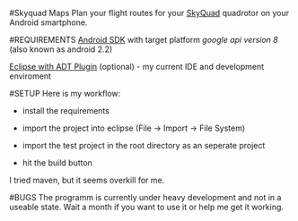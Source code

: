 #Skyquad Maps
Plan your flight routes for your [SkyQuad](http://1hoch4.de/) quadrotor on your Android smartphone.

#REQUIREMENTS
[Android SDK](http://developer.android.com/sdk/index.html) with target platform *google api version 8* (also known as android 2.2)

[Eclipse with ADT Plugin](http://developer.android.com/sdk/eclipse-adt.html) (optional) - my current IDE and development enviroment

#SETUP
Here is my workflow:

* install the requirements

* import the project into eclipse (File -> Import -> File System)

* import the test project in the root directory as an seperate project

* hit the build button

I tried maven, but it seems overkill for me.

#BUGS
The programm is currently under heavy development and not in a useable state. Wait a month if you want to use it or help me get it working.
